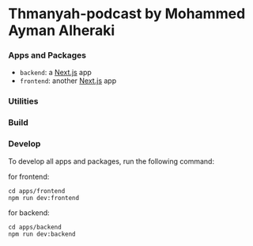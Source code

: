 # Thmanyah-podcast by Mohammed Ayman Alheraki

### Apps and Packages

- `backend`: a [Next.js](https://nextjs.org/) app
- `frontend`: another [Next.js](https://nextjs.org/) app

### Utilities

### Build

### Develop

To develop all apps and packages, run the following command:

for frontend:
```
cd apps/frontend
npm run dev:frontend
```


for backend:
```
cd apps/backend
npm run dev:backend
```
